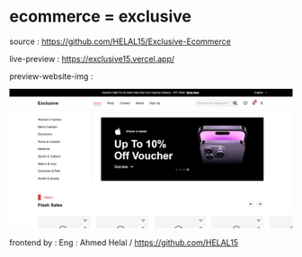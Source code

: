 # ecommerce = exclusive

source : https://github.com/HELAL15/Exclusive-Ecommerce

live-preview : https://exclusive15.vercel.app/

preview-website-img :

<img src='/src/assets/website.PNG'>

frontend by :
Eng : Ahmed Helal / https://github.com/HELAL15

<!-- portfolio : https://hellal.me/my-portfolio/ -->
